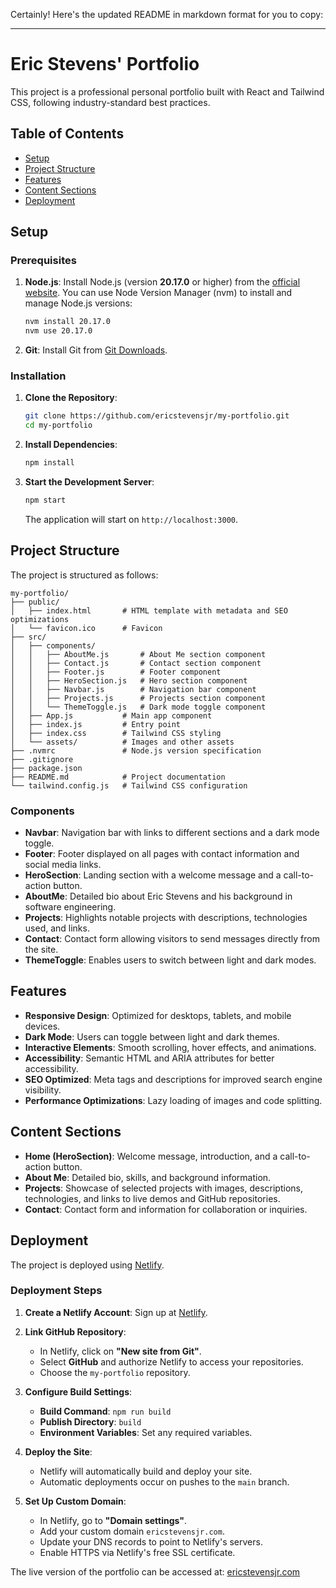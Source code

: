 Certainly! Here's the updated README in markdown format for you to copy:

---

# Eric Stevens' Portfolio

This project is a professional personal portfolio built with React and Tailwind CSS, following industry-standard best practices.

## Table of Contents

- [Setup](#setup)
- [Project Structure](#project-structure)
- [Features](#features)
- [Content Sections](#content-sections)
- [Deployment](#deployment)

## Setup

### Prerequisites

1. **Node.js**: Install Node.js (version **20.17.0** or higher) from the [official website](https://nodejs.org/en/download/). You can use Node Version Manager (nvm) to install and manage Node.js versions:

   ```bash
   nvm install 20.17.0
   nvm use 20.17.0
   ```

2. **Git**: Install Git from [Git Downloads](https://git-scm.com/downloads).

### Installation

1. **Clone the Repository**:

   ```bash
   git clone https://github.com/ericstevensjr/my-portfolio.git
   cd my-portfolio
   ```

2. **Install Dependencies**:

   ```bash
   npm install
   ```

3. **Start the Development Server**:

   ```bash
   npm start
   ```

   The application will start on `http://localhost:3000`.

## Project Structure

The project is structured as follows:

```
my-portfolio/
├── public/
│   ├── index.html       # HTML template with metadata and SEO optimizations
│   └── favicon.ico      # Favicon
├── src/
│   ├── components/
│   │   ├── AboutMe.js       # About Me section component
│   │   ├── Contact.js       # Contact section component
│   │   ├── Footer.js        # Footer component
│   │   ├── HeroSection.js   # Hero section component
│   │   ├── Navbar.js        # Navigation bar component
│   │   ├── Projects.js      # Projects section component
│   │   └── ThemeToggle.js   # Dark mode toggle component
│   ├── App.js           # Main app component
│   ├── index.js         # Entry point
│   ├── index.css        # Tailwind CSS styling
│   └── assets/          # Images and other assets
├── .nvmrc               # Node.js version specification
├── .gitignore
├── package.json
├── README.md            # Project documentation
└── tailwind.config.js   # Tailwind CSS configuration
```

### Components

- **Navbar**: Navigation bar with links to different sections and a dark mode toggle.
- **Footer**: Footer displayed on all pages with contact information and social media links.
- **HeroSection**: Landing section with a welcome message and a call-to-action button.
- **AboutMe**: Detailed bio about Eric Stevens and his background in software engineering.
- **Projects**: Highlights notable projects with descriptions, technologies used, and links.
- **Contact**: Contact form allowing visitors to send messages directly from the site.
- **ThemeToggle**: Enables users to switch between light and dark modes.

## Features

- **Responsive Design**: Optimized for desktops, tablets, and mobile devices.
- **Dark Mode**: Users can toggle between light and dark themes.
- **Interactive Elements**: Smooth scrolling, hover effects, and animations.
- **Accessibility**: Semantic HTML and ARIA attributes for better accessibility.
- **SEO Optimized**: Meta tags and descriptions for improved search engine visibility.
- **Performance Optimizations**: Lazy loading of images and code splitting.

## Content Sections

- **Home (HeroSection)**: Welcome message, introduction, and a call-to-action button.
- **About Me**: Detailed bio, skills, and background information.
- **Projects**: Showcase of selected projects with images, descriptions, technologies, and links to live demos and GitHub repositories.
- **Contact**: Contact form and information for collaboration or inquiries.

## Deployment

The project is deployed using [Netlify](https://www.netlify.com/).

### Deployment Steps

1. **Create a Netlify Account**: Sign up at [Netlify](https://app.netlify.com/signup).

2. **Link GitHub Repository**:

   - In Netlify, click on **"New site from Git"**.
   - Select **GitHub** and authorize Netlify to access your repositories.
   - Choose the `my-portfolio` repository.

3. **Configure Build Settings**:

   - **Build Command**: `npm run build`
   - **Publish Directory**: `build`
   - **Environment Variables**: Set any required variables.

4. **Deploy the Site**:

   - Netlify will automatically build and deploy your site.
   - Automatic deployments occur on pushes to the `main` branch.

5. **Set Up Custom Domain**:

   - In Netlify, go to **"Domain settings"**.
   - Add your custom domain `ericstevensjr.com`.
   - Update your DNS records to point to Netlify's servers.
   - Enable HTTPS via Netlify's free SSL certificate.

The live version of the portfolio can be accessed at: [ericstevensjr.com](https://ericstevensjr.com)